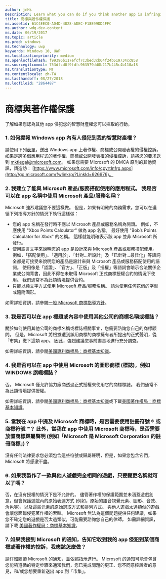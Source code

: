 ```yaml
---
author: jnHs
Description: Learn what you can do if you think another app is infringing on your intellectual property rights.
title: 商標與著作權保護
ms.assetid: 61C4EEC0-AD4D-4828-ADEC-F18E99DD4FFC
ms.author: wdg-dev-content
ms.date: 06/19/2017
ms.topic: article
ms.prod: windows
ms.technology: uwp
keywords: Windows 10, UWP
ms.localizationpriority: medium
ms.openlocfilehash: f99396b117efcf7c3bed3cb64f24b519734cc858
ms.sourcegitcommit: 753dfcd0f9fdfc963579dd0b217b445c4b110a18
ms.translationtype: MT
ms.contentlocale: zh-TW
ms.lasthandoff: 08/27/2018
ms.locfileid: "2864487"
---
```

# <a name="trademark-and-copyright-protection"></a>商標與著作權保護


了解如果您認為其他 app 侵犯您的智慧財產權您可以採取的行動。

### <a name="1-how-may-i-report-an-infringement-of-my-intellectual-property-rights-within-a-windows-app"></a>1. 如何提報 Windows app 內有人侵犯到我的智慧財產權？


請使用下列[表單](http://go.microsoft.com/fwlink/p/?LinkId=273879)，送出 Windows app 上著作權、商標或公開發表權的侵權控訴。 如果是跨多個應用程式的著作權、商標或公開發表權的侵權控訴，請將您的要求送到 mktlegal@microsoft.com。 如果您需要 Microsoft 的 DMCA 原則的其他資訊，請造訪： [https://www.microsoft.com/info/cpyrtInfrg.aspx](http://go.microsoft.com/fwlink/p/?LinkId=626976)。

### <a name="2-i-created-my-app-to-work-with-a-microsoft-productservice-may-i-use-the-microsoft-productservice-name-in-the-name-of-my-app"></a>2. 我建立了能與 Microsoft 產品/服務搭配使用的應用程式。 我是否可以在 app 名稱中使用 Microsoft 產品/服務名稱？


Microsoft 強烈建議您不要這樣做。 但是，如果有明確的商務需求，您可以在遵循下列指導方針的情況下執行這樣做：

-   您的 app 名稱在發行時不應以 Microsoft 產品或服務名稱為開頭。 例如，不應使用 "Xbox Points Calculator" 做為 app 名稱。 最好使用 "Bob’s Points Calculator for Xbox" 的名稱。 這樣就能明確表示該 app 並非 Microsoft 所發行。
-   使用語言文字來說明您的 app 是設計來與 Microsoft 產品或服務搭配使用。 例如，「搭配使用」、「適用於」、「針對...所設計」及「已針對...最佳化」等語詞全都是可接受來說明您的產品是設計來與 Microsoft 產品或服務搭配使用的語詞。 使用像是「認證」、「官方」、「正版」及「授權」等語詞會暗示合法關係企業或公開背書，因此不得在未取得 Microsoft 正式商標授權合約的情況下使用。 我們通常不為此類情境提供合約。
-   只能以純文字方式使用 Microsoft 產品/服務名稱。 請勿使用任何花俏的字型或隨附圖形。

如需詳細資訊，請參閱[一般 Microsoft 商標指導方針](http://go.microsoft.com/fwlink/p/?LinkId=225434)。

### <a name="3-is-it-ok-if-i-use-the-trademarked-name-or-logo-of-another-company-in-the-title-of-my-app-or-as-part-of-the-content-of-my-app"></a>3. 我是否可以在 app 標題或內容中使用其他公司的商標名稱或標誌？


關於如何使用其他公司的商標名稱或標誌相關事宜，您需要諮詢您自己的商標顧問。 但是，Microsoft 將根據遭到誤用商標的商標擁有者所提出的正式聲明，從「市集」撤下這類 app。 因此，強烈建議您事前盡責地進行充分調查。

如需詳細資訊，請參閱[美國專利商標局：商標基本知識](http://go.microsoft.com/fwlink/p/?LinkId=225271)。

### <a name="4-may-i-use-microsofts-graphical-trademarks-logos-such-as-the-windows-flag-logo-in-my-app"></a>4. 我是否可以在 app 中使用 Microsoft 的圖形商標 (標誌)，例如 WINDOWS 旗幟標誌？


否。 Microsoft 僅允許協力廠商透過正式授權來使用它的商標標誌。 我們通常不為此類情境提供授權。

如需詳細資訊，請參閱[美國專利商標局：商標基本知識](http://go.microsoft.com/fwlink/p/?LinkId=225271)或下載[美國著作權局：商標基本知識](http://go.microsoft.com/fwlink/p/?LinkID=225273)。

### <a name="5-do-i-need-to-use-registered--or-trademark--symbols-when-i-refer-to-a-microsoft-trademark-in-my-app-and-must-i-when-using-a-microsoft-trademark-place-a-trademark-attribution-notice-in-my-app-for-example-microsoft-is-a-registered-trademark-of-the-microsoft-corporation"></a>5. 當我在 app 中提及 Microsoft 商標時，是否需要使用註冊符號 ® 或商標符號 ™？ 此外，當我在 app 中使用 Microsoft 商標時，是否需要放置商標歸屬聲明 (例如「Microsoft 是 Microsoft Corporation 的註冊商標」)？


沒有任何法律要求您必須包含這些符號或歸屬聲明，但是，如果您包含它們，Microsoft 將感激不盡。

### <a name="6-is-it-ok-if-i-make-a-game-that-is-identical-to-someone-elses-game-as-long-as-i-change-the-name"></a>6. 如果我製作了一款與他人遊戲完全相同的遊戲，只要變更名稱就可以了嗎？


否，在沒有授權的情況下是不允許的。 儘管著作權的保護範圍並未涵蓋遊戲創意，但會保護遊戲內的原始表達方式 (例如，原始的語音視覺元素、圖形、音效、角色等)，以及這些元素的原始選取方式和排列方式。 與他人遊戲太過類似的遊戲會讓您面臨侵犯著作權的索賠。 Microsoft 無法為這個問題提供任何建議，如果您不確定您的遊戲是否太過類似，可能需要諮詢您自己的律師。 如需詳細資訊，請下載 [美國著作權局：商標基本知識](http://go.microsoft.com/fwlink/p/?LinkID=225273)。

### <a name="7-what-should-i-do-if-i-get-a-notice-from-microsoft-telling-me-it-has-received-a-complaint-that-my-app-infringes-a-trademark-or-copyright"></a>7. 如果我接到 Microsoft 的通知，告知它收到我的 app 侵犯到某個商標或著作權的控訴，我應該怎麼做？


請仔細閱讀 Microsoft 的通知，並依照指示進行。 Microsoft 的通知可能會包含您能夠遵循的特定步驟來通知我們，您已完成問題的更正、您不同意控訴者的意見，和/或您想要重新送出 app 到「市集」。

 

 




